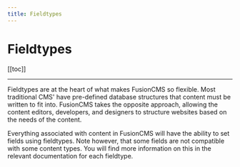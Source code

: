 ```yaml
---
title: Fieldtypes
---
```


# Fieldtypes

[[toc]]

---

Fieldtypes are at the heart of what makes FusionCMS so flexible. Most traditional CMS' have pre-defined database structures that content must be written to fit into. FusionCMS takes the opposite approach, allowing the content editors, developers, and designers to structure websites based on the needs of the content.

Everything associated with content in FusionCMS will have the ability to set fields using fieldtypes. Note however, that some fields are not compatible with some content types. You will find more information on this in the relevant documentation for each fieldtype.